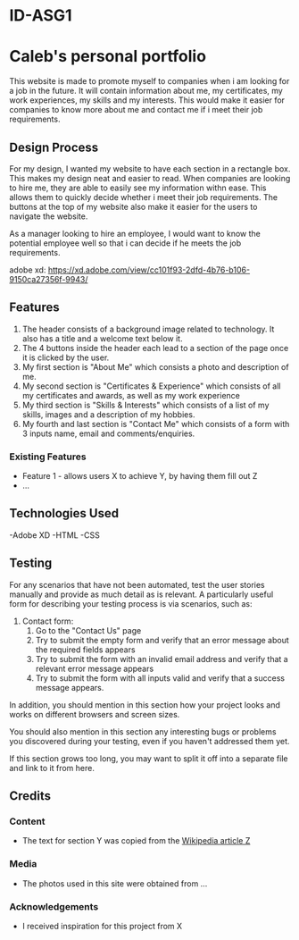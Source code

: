 # ID-ASG1
# Caleb's personal portfolio
This website is made to promote myself to companies when i am looking for a job in the future. It will contain information about me, my certificates, my work experiences,
my skills and my interests. This would make it easier for companies to know more about me and contact me if i meet their job requirements.
 
## Design Process
 
For my design, I wanted my website to have each section in a rectangle box. This makes my design neat and easier to read. When companies are looking to hire me, they are
able to easily see my information withn ease. This allows them to quickly decide whether i meet their job requirements. The buttons at the top of my website also make it
easier for the users to navigate the website.

As a manager looking to hire an employee, I would want to know the potential employee well so that i can decide if he meets the job requirements.

adobe xd: https://xd.adobe.com/view/cc101f93-2dfd-4b76-b106-9150ca27356f-9943/

## Features
1. The header consists of a background image related to technology. It also has a title and a welcome text below it.
2. The 4 buttons inside the header each lead to a section of the page once it is clicked by the user.
3. My first section is "About Me" which consists a photo and description of me.
4. My second section is "Certificates & Experience" which consists of all my certificates and awards, as well as my work experience
5. My third section is "Skills & Interests" which consists of a list of my skills, images and a description of my hobbies.
6. My fourth and last section is "Contact Me" which consists of a form with 3 inputs name, email and comments/enquiries.

 
### Existing Features
- Feature 1 - allows users X to achieve Y, by having them fill out Z
- ...



## Technologies Used
-Adobe XD
-HTML
-CSS

## Testing

For any scenarios that have not been automated, test the user stories manually and provide as much detail as is relevant. A particularly useful form for describing your testing process is via scenarios, such as:

1. Contact form:
    1. Go to the "Contact Us" page
    2. Try to submit the empty form and verify that an error message about the required fields appears
    3. Try to submit the form with an invalid email address and verify that a relevant error message appears
    4. Try to submit the form with all inputs valid and verify that a success message appears.

In addition, you should mention in this section how your project looks and works on different browsers and screen sizes.

You should also mention in this section any interesting bugs or problems you discovered during your testing, even if you haven't addressed them yet.

If this section grows too long, you may want to split it off into a separate file and link to it from here.

## Credits

### Content
- The text for section Y was copied from the [Wikipedia article Z](https://en.wikipedia.org/wiki/Z)

### Media
- The photos used in this site were obtained from ...

### Acknowledgements

- I received inspiration for this project from X


